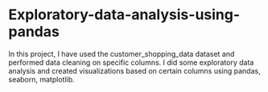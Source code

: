 # Exploratory-data-analysis-using-pandas

In this project, I have used the customer_shopping_data dataset and performed data cleaning on specific columns. I did some exploratory data analysis and created visualizations based on certain columns using pandas, seaborn, matplotlib. 

